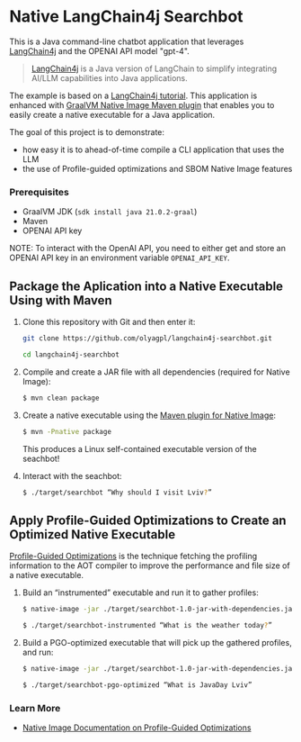 # Native LangChain4j Searchbot

This is a Java command-line chatbot application that leverages [LangChain4j](https://github.com/langchain4j/langchain4j) and the OPENAI API model "gpt-4". 

> [LangChain4j](https://github.com/langchain4j/langchain4j) is a Java version of LangChain to simplify integrating AI/LLM capabilities into Java applications.

The example is based on a [LangChain4j tutorial](:https://github.com/langchain4j/langchain4j-examples).
This application is enhanced with [GraalVM Native Image Maven plugin](https://graalvm.github.io/native-build-tools/latest/index.html) that enables you to easily create a native executable for a Java application.

The goal of this project is to demonstrate:
- how easy it is to ahead-of-time compile a CLI application that uses the LLM
- the use of Profile-guided optimizations and SBOM Native Image features

### Prerequisites
* GraalVM JDK (`sdk install java 21.0.2-graal`)
* Maven
* OPENAI API key 

NOTE: To interact with the OpenAI API, you need to either get and store an OPENAI API key in an environment variable `OPENAI_API_KEY`.

## Package the Aplication into a Native Executable Using with Maven

1. Clone this repository with Git and then enter it:
    ```bash
    git clone https://github.com/olyagpl/langchain4j-searchbot.git
    ```
    ```bash
    cd langchain4j-searchbot
    ```

2. Compile and create a JAR file with all dependencies (required for Native Image):
    ```bash
    $ mvn clean package
    ```

3. Create a native executable using the [Maven plugin for Native Image](https://graalvm.github.io/native-build-tools/latest/maven-plugin.html): 
    ```bash
    $ mvn -Pnative package
    ``` 
    This produces a Linux self-contained executable version of the seachbot! 

4. Interact with the seachbot: 
    ```bash
    $ ./target/searchbot “Why should I visit Lviv?”
    ```

## Apply Profile-Guided Optimizations to Create an Optimized Native Executable

[Profile-Guided Optimizations](https://www.graalvm.org/latest/reference-manual/native-image/optimizations-and-performance/PGO/) is the technique fetching the profiling information to the AOT compiler to improve the performance and file size of a native executable.

1. Build an “instrumented” executable and run it to gather profiles:
    ```bash
    $ native-image -jar ./target/searchbot-1.0-jar-with-dependencies.jar --pgo-instrument -o ./target/searchbot-instrumented
    ```
    ```bash
    $ ./target/searchbot-instrumented “What is the weather today?”
    ```
 
2. Build a PGO-optimized executable that will pick up the  gathered profiles, and  run: 
    ```bash
    $ native-image -jar ./target/searchbot-1.0-jar-with-dependencies.jar --pgo -o ./target/searchbot-pgo-optimized
    ```
    ```bash
    $ ./target/searchbot-pgo-optimized “What is JavaDay Lviv”
    ```

### Learn More

- [Native Image Documentation on Profile-Guided Optimizations](https://www.graalvm.org/latest/reference-manual/native-image/optimizations-and-performance/PGO/)